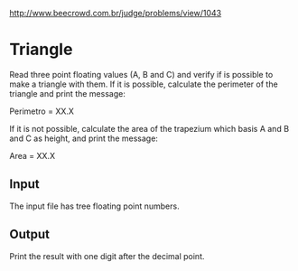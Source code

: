 http://www.beecrowd.com.br/judge/problems/view/1043

# Triangle

Read three point floating values (A, B and C) and verify if
is possible to make a triangle with them. If it is possible,
calculate the perimeter of the triangle and print the message:

Perimetro = XX.X

If it is not possible, calculate the area of the trapezium which
basis A and B and C as height, and print the message:

Area = XX.X

## Input

The input file has tree floating point numbers.

## Output

Print the result with one digit after the decimal point.
